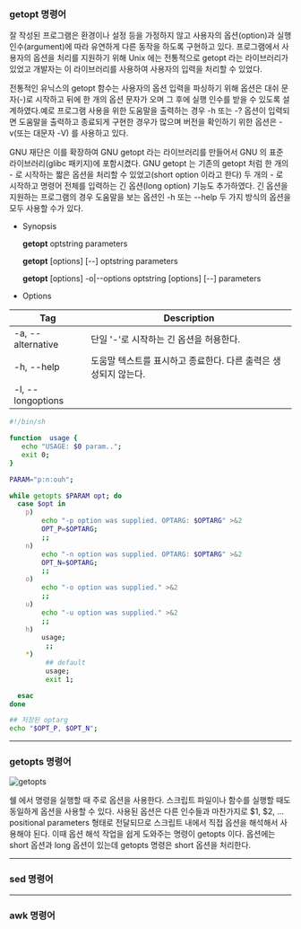### getopt 명령어
잘 작성된 프로그램은 환경이나 설정 등을 가정하지 않고 사용자의 옵션(option)과 실행 인수(argument)에 따라 유연하게 다른 동작을 하도록 구현하고 있다. 프로그램에서 사용자의 옵션을 처리를 지원하기 위해 Unix 에는 전통적으로 getopt 라는 라이브러리가 있었고 개발자는 이 라이브러리를 사용하여 사용자의 입력을 처리할 수 있었다.

전통적인 유닉스의 getopt 함수는 사용자의 옵션 입력을 파싱하기 위해 옵션은 대쉬 문자(-)로 시작하고 뒤에 한 개의 옵션 문자가 오며 그 후에 실행 인수를 받을 수 있도록 설계하였다.예로 프로그램 사용을 위한 도움말을 출력하는 경우 -h 또는 -? 옵션이 입력되면 도움말을 출력하고 종료되게 구현한 경우가 많으며 버전을 확인하기 위한 옵션은 -v(또는 대문자 -V) 를 사용하고 있다.

GNU 재단은 이를 확장하여 GNU getopt 라는 라이브러리를 만들어서 GNU 의 표준 라이브러리(glibc 패키지)에 포함시켰다. GNU getopt 는 기존의 getopt 처럼 한 개의 - 로 시작하는 짧은 옵션을 처리할 수 있었고(short option 이라고 한다) 두 개의 - 로 시작하고 명령어 전체를 입력하는 긴 옵션(long option) 기능도 추가하였다. 긴 옵션을 지원하는 프로그램의 경우 도움말을 보는 옵션인 -h 또는 --help 두 가지 방식의 옵션을 모두 사용할 수가 있다.

* Synopsis

  **getopt** optstring parameters

  **getopt** [options] [--] optstring parameters

  **getopt** [options] -o|--options optstring [options] [--] parameters

* Options


|Tag|Description|
|-----|--------|
|-a, --alternative|단일 '-'로 시작하는 긴 옵션을 허용한다.|
|-h, --help|도움말 텍스트를 표시하고 종료한다. 다른 출력은 생성되지 않는다.|
|-l, --longoptions|


  ```sh
  #!/bin/sh

  function  usage {
     echo "USAGE: $0 param..";
     exit 0;
  }

  PARAM="p:n:ouh";

  while getopts $PARAM opt; do
    case $opt in
      p)
          echo "-p option was supplied. OPTARG: $OPTARG" >&2
          OPT_P=$OPTARG;
          ;;
      n)
          echo "-n option was supplied. OPTARG: $OPTARG" >&2
          OPT_N=$OPTARG;
          ;;
      o)
          echo "-o option was supplied." >&2
          ;;
      u)
          echo "-u option was supplied." >&2
          ;;
      h)
          usage;
           ;;
      *)
           ## default
           usage;
           exit 1;

    esac
  done

  ## 저장된 optarg
  echo "$OPT_P, $OPT_N";
  ```
---




### getopts 명령어
![getopts](https://user-images.githubusercontent.com/94420917/142726714-39ac6bf2-6ead-4339-9ecb-652ca7447792.png)

쉘 에서 명령을 실행할 때 주로 옵션을 사용한다. 스크립트 파일이나 함수를 실행할 때도 동일하게 옵션을 사용할 수 있다. 사용된 옵션은 다른 인수들과 마찬가지로 $1, $2, ... positional parameters 형태로 전달되므로 스크립트 내에서 직접 옵션을 해석해서 사용해야 된다. 이때 옵션 해석 작업을 쉽게 도와주는 명령이 getopts 이다. 옵션에는 short 옵션과 long 옵션이 있는데 getopts 명령은 short 옵션을 처리한다.

---




### sed 명령어

---




### awk 명령어
